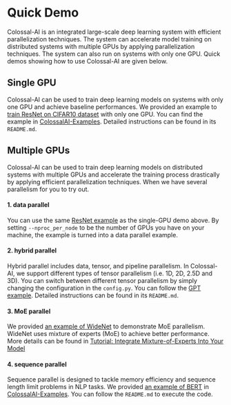 # Quick Demo

Colossal-AI is an integrated large-scale deep learning system with efficient parallelization techniques. The system can
accelerate model training on distributed systems with multiple GPUs by applying parallelization techniques. The system
can also run on systems with only one GPU. Quick demos showing how to use Colossal-AI are given below.

## Single GPU

Colossal-AI can be used to train deep learning models on systems with only one GPU and achieve baseline
performances. We provided an example to [train ResNet on CIFAR10 dataset](https://github.com/hpcaitech/ColossalAI-Examples/tree/main/image/resnet) 
with only one GPU. You can find the example in [ColossalAI-Examples](https://github.com/hpcaitech/ColossalAI-Examples). 
Detailed instructions can be found in its `README.md`.

## Multiple GPUs

Colossal-AI can be used to train deep learning models on distributed systems with multiple GPUs and accelerate the
training process drastically by applying efficient parallelization techniques. When we have several parallelism for you
to try out.

#### 1. data parallel

You can use the same [ResNet example](https://github.com/hpcaitech/ColossalAI-Examples/tree/main/image/resnet) as the 
single-GPU demo above. By setting `--nproc_per_node` to be the number of GPUs you have on your machine, the example
is turned into a data parallel example.

#### 2. hybrid parallel

Hybrid parallel includes data, tensor, and pipeline parallelism. In Colossal-AI, we support different types of tensor 
parallelism (i.e. 1D, 2D, 2.5D and 3D). You can switch between different tensor parallelism by simply changing the configuration
in the `config.py`. You can follow the [GPT example](https://github.com/hpcaitech/ColossalAI-Examples/tree/main/language/gpt). 
Detailed instructions can be found in its `README.md`.

#### 3. MoE parallel

We provided [an example of WideNet](https://github.com/hpcaitech/ColossalAI-Examples/tree/main/image/widenet) to demonstrate
MoE parallelism. WideNet uses mixture of experts (MoE) to achieve better performance. More details can be found in 
[Tutorial: Integrate Mixture-of-Experts Into Your Model](../advanced_tutorials/integrate_mixture_of_experts_into_your_model.md)

#### 4. sequence parallel

Sequence parallel is designed to tackle memory efficiency and sequence length limit problems in NLP tasks. We provided
[an example of BERT](https://github.com/hpcaitech/ColossalAI-Examples/tree/main/language/bert/sequene_parallel) in 
[ColossalAI-Examples](https://github.com/hpcaitech/ColossalAI-Examples). You can follow the `README.md` to execute the code.


